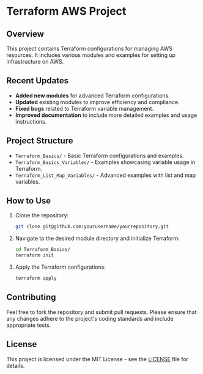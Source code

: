# Terraform AWS Project

## Overview
This project contains Terraform configurations for managing AWS resources. It includes various modules and examples for setting up infrastructure on AWS.

## Recent Updates
- **Added new modules** for advanced Terraform configurations.
- **Updated** existing modules to improve efficiency and compliance.
- **Fixed bugs** related to Terraform variable management.
- **Improved documentation** to include more detailed examples and usage instructions.

## Project Structure
- `Terraform_Basics/` - Basic Terraform configurations and examples.
- `Terraform_Basics_Variables/` - Examples showcasing variable usage in Terraform.
- `Terraform_List_Map_Variables/` - Advanced examples with list and map variables.

## How to Use
1. Clone the repository:
    ```bash
    git clone git@github.com:yourusername/yourrepository.git
    ```
2. Navigate to the desired module directory and initialize Terraform:
    ```bash
    cd Terraform_Basics/
    terraform init
    ```
3. Apply the Terraform configurations:
    ```bash
    terraform apply
    ```

## Contributing
Feel free to fork the repository and submit pull requests. Please ensure that any changes adhere to the project's coding standards and include appropriate tests.

## License
This project is licensed under the MIT License - see the [LICENSE](LICENSE) file for details.
